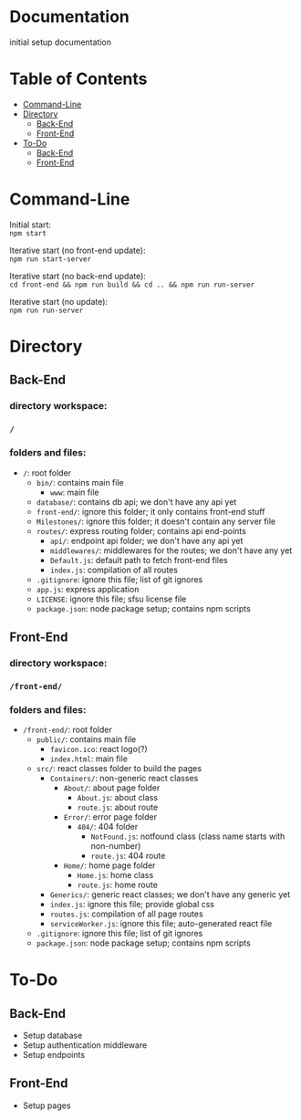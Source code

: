# Documentation

initial setup documentation

# Table of Contents

- [Command-Line](#command-line)
- [Directory](#directory)
  - [Back-End](#directory-back-end)
  - [Front-End](#directory-front-end)
- [To-Do](#to-do)
  - [Back-End](#to-do-back-end)
  - [Front-End](#to-do-front-end)

# <a name="command-line">Command-Line</a>

Initial start:  
`npm start`

Iterative start (no front-end update):  
`npm run start-server`

Iterative start (no back-end update):  
`cd front-end && npm run build && cd .. && npm run run-server`

Iterative start (no update):  
`npm run run-server`

# <a name="directory">Directory</a>

## <a name="directory-back-end">Back-End</a>

### directory workspace:

### `/`

### folders and files:

- `/`: root folder
  - `bin/`: contains main file
    - `www`: main file
  - `database/`: contains db api; we don't have any api yet
  - `front-end/`: ignore this folder; it only contains front-end stuff
  - `Milestones/`: ignore this folder; it doesn't contain any server file
  - `routes/`: express routing folder; contains api end-points
    - `api/`: endpoint api folder; we don't have any api yet
    - `middlewares/`: middlewares for the routes; we don't have any yet
    - `Default.js`: default path to fetch front-end files
    - `index.js`: compilation of all routes
  - `.gitignore`: ignore this file; list of git ignores
  - `app.js`: express application
  - `LICENSE`: ignore this file; sfsu license file
  - `package.json`: node package setup; contains npm scripts

## <a name="directory-front-end">Front-End</a>

### directory workspace:

### `/front-end/`

### folders and files:

- `/front-end/`: root folder
  - `public/`: contains main file
    - `favicon.ico`: react logo(?)
    - `index.html`: main file
  - `src/`: react classes folder to build the pages
    - `Containers/`: non-generic react classes
      - `About/`: about page folder
        - `About.js`: about class
        - `route.js`: about route
      - `Error/`: error page folder
        - `404/`: 404 folder
          - `NotFound.js`: notfound class (class name starts with non-number)
          - `route.js`: 404 route
      - `Home/`: home page folder
        - `Home.js`: home class
        - `route.js`: home route
    - `Generics/`: generic react classes; we don't have any generic yet
    - `index.js`: ignore this file; provide global css
    - `routes.js`: compilation of all page routes
    - `serviceWorker.js`: ignore this file; auto-generated react file
  - `.gitignore`: ignore this file; list of git ignores
  - `package.json`: node package setup; contains npm scripts

# <a name="to-do">To-Do</a>

## <a name="to-do-back-end">Back-End</a>

- Setup database
- Setup authentication middleware
- Setup endpoints

## <a name="to-do-front-end">Front-End</a>

- Setup pages
